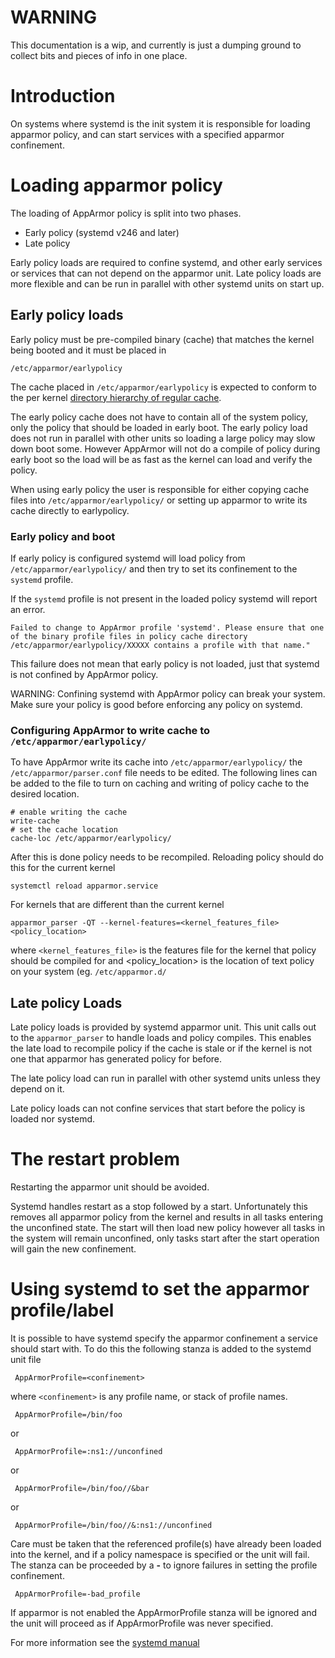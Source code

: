 WARNING
=======

This documentation is a wip, and currently is just a dumping ground
to collect bits and pieces of info in one place.

# Introduction

On systems where systemd is the init system it is responsible for loading apparmor policy, and can start services with a specified apparmor confinement.


# Loading apparmor policy

The loading of AppArmor policy is split into two phases.
- Early policy (systemd v246 and later)
- Late policy

Early policy loads are required to confine systemd, and other early services or services that can not depend on the apparmor unit. Late policy loads are more flexible and can be run in parallel with other systemd units on start up.

## Early policy loads

Early policy must be pre-compiled binary (cache) that matches the kernel being booted and it must be placed in

```
/etc/apparmor/earlypolicy
```

The cache placed in ```/etc/apparmor/earlypolicy``` is expected to conform to the per kernel [directory hierarchy of regular cache](https://gitlab.com/apparmor/apparmor/-/wikis/Apparmorbinarypolicy#layout-of-binary-policy).

The early policy cache does not have to contain all of the system policy, only the policy that should be loaded in early boot. The early policy load does not run in parallel with other units so loading a large policy may slow down boot some. However AppArmor will not do a compile of policy during early boot so the load will be as fast as the kernel can load and verify the policy.

When using early policy the user is responsible for either copying cache files into ```/etc/apparmor/earlypolicy/``` or setting up apparmor to write its cache directly to earlypolicy.

### Early policy and boot

If early policy is configured systemd will load policy from ```/etc/apparmor/earlypolicy/``` and then try to set its confinement to the ```systemd``` profile.

If the ```systemd``` profile is not present in the loaded policy systemd will report an error.

```
Failed to change to AppArmor profile 'systemd'. Please ensure that one of the binary profile files in policy cache directory /etc/apparmor/earlypolicy/XXXXX contains a profile with that name."
```

This failure does not mean that early policy is not loaded, just that systemd is not confined by AppArmor policy.

WARNING: Confining systemd with AppArmor policy can break your system. Make sure your policy is good before enforcing any policy on systemd.

### Configuring AppArmor to write cache to ```/etc/apparmor/earlypolicy/```

To have AppArmor write its cache into ```/etc/apparmor/earlypolicy/``` the ```/etc/apparmor/parser.conf``` file needs to be edited. The following lines can be added to the file to turn on caching and writing of policy cache to the desired location.

```
# enable writing the cache
write-cache
# set the cache location
cache-loc /etc/apparmor/earlypolicy/
```

After this is done policy needs to be recompiled. Reloading policy should do this for the current kernel

```
systemctl reload apparmor.service
```

For kernels that are different than the current kernel

```
apparmor_parser -QT --kernel-features=<kernel_features_file> <policy_location>
```

where ```<kernel_features_file>``` is the features file for the kernel that policy should be compiled for and <policy_location> is the location of text policy on your system (eg. ```/etc/apparmor.d/```


## Late policy Loads

Late policy loads is provided by systemd apparmor unit. This unit calls out to the ```apparmor_parser``` to handle loads and policy compiles. This enables the late load to recompile policy if the cache is stale or if the kernel is not one that apparmor has generated policy for before.

The late policy load can run in parallel with other systemd units unless they depend on it.

Late policy loads can not confine services that start before the policy is loaded nor systemd.


The restart problem
===================

Restarting the apparmor unit should be avoided.

Systemd handles restart as a stop followed by a start. Unfortunately
this removes all apparmor policy from the kernel and results in all
tasks entering the unconfined state. The start will then load new
policy however all tasks in the system will remain unconfined, only
tasks start after the start operation will gain the new confinement.

Using systemd to set the apparmor profile/label
===============================================

It is possible to have systemd specify the apparmor confinement a
service should start with. To do this the following stanza is added
to the systemd unit file

```
 AppArmorProfile=<confinement>
```

where ```<confinement>``` is any profile name, or stack of profile names.

```
 AppArmorProfile=/bin/foo
```

or

```
 AppArmorProfile=:ns1://unconfined
```

or

```
 AppArmorProfile=/bin/foo//&bar
```

or

```
 AppArmorProfile=/bin/foo//&:ns1://unconfined
```

Care must be taken that the referenced profile(s) have already been
loaded into the kernel, and if a policy namespace is specified or
the unit will fail. The stanza can be proceeded by a **-** to ignore
failures in setting the profile confinement.

```
 AppArmorProfile=-bad_profile
```

If apparmor is not enabled the AppArmorProfile stanza will be ignored
and the unit will proceed as if AppArmorProfile was never specified.

For more information see the [systemd manual](https://www.freedesktop.org/software/systemd/man/systemd.exec.html#)


